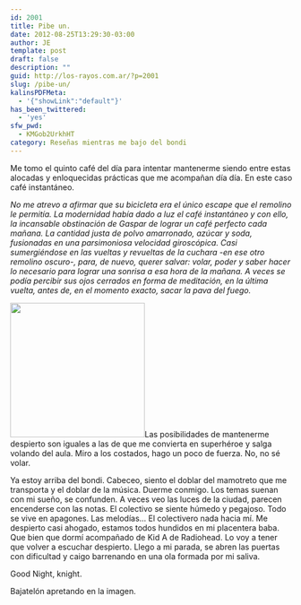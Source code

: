 ```yaml
---
id: 2001
title: Pibe un.
date: 2012-08-25T13:29:30-03:00
author: JE
template: post
draft: false
description: ""
guid: http://los-rayos.com.ar/?p=2001
slug: /pibe-un/
kalinsPDFMeta:
  - '{"showLink":"default"}'
has_been_twittered:
  - 'yes'
sfw_pwd:
  - KMGob2UrkhHT
category: Reseñas mientras me bajo del bondi
---
```

Me tomo el quinto café del día para intentar mantenerme siendo entre estas alocadas y enloquecidas prácticas que me acompañan día día. En este caso café instantáneo.

_No me atrevo a afirmar que su bicicleta era el único escape que el remolino le permitía. La modernidad había dado a luz el café instantáneo y con ello, la incansable obstinación de Gaspar de lograr un café perfecto cada mañana. La cantidad justa de polvo amarronado, azúcar y soda, fusionadas en una parsimoniosa velocidad giroscópica. Casi sumergiéndose en las vueltas y revueltas de la cuchara -en ese otro remolino oscuro-, para, de nuevo, querer salvar: volar, poder y saber hacer lo necesario para lograr una sonrisa a esa hora de la mañana. A veces se podía percibir sus ojos cerrados en forma de meditación, en la última vuelta, antes de, en el momento exacto, sacar la pava del fuego._

[<img class="alignleft" src="https://4.bp.blogspot.com/-k3t7C9uAGiQ/T714f8wZoJI/AAAAAAAAFgc/Tybn5KKpJEc/s1600/KID-A.jpg" alt="" width="240" height="240" />](http://thepiratebay.se/torrent/5464573/RadioHead-_Kid_A)Las posibilidades de mantenerme despierto son iguales a las de que me convierta en superhéroe y salga volando del aula. Miro a los costados, hago un poco de fuerza. No, no sé volar.

Ya estoy arriba del bondi. Cabeceo, siento el doblar del mamotreto que me transporta y el doblar de la música. Duerme conmigo. Los temas suenan con mi sueño, se confunden. A veces veo las luces de la ciudad, parecen encenderse con las notas. El colectivo se siente húmedo y pegajoso. Todo se vive en apagones. Las melodías... El colectivero nada hacia mí. Me despierto casi ahogado, estamos todos hundidos en mi placentera baba. Que bien que dormí acompañado de Kid A de Radiohead. Lo voy a tener que volver a escuchar despierto. Llego a mi parada, se abren las puertas con dificultad y caigo barrenando en una ola formada por mi saliva.

Good Night, knight.

Bajatelón apretando en la imagen.